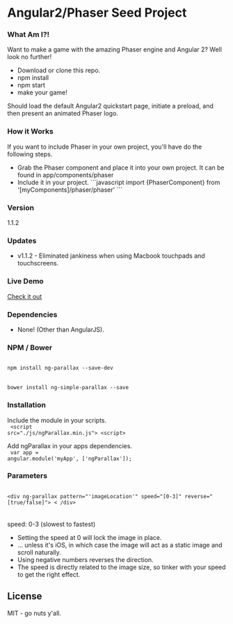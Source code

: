 # Angular2/Phaser Seed Project

### What Am I?!
Want to make a game with the amazing Phaser engine and Angular 2?  Well look no further!
  - Download or clone this repo.
  - npm install
  - npm start
  - make your game!

Should load the default Angular2 quickstart page, initiate a preload, and then present an animated Phaser logo.

### How it Works
If you want to include Phaser in your own project, you'll have do the following steps.  

<ul>
<li>  Grab the Phaser component and place it into your own project.  It can be found in app/components/phaser</li>
<li>  Include it in your project.  
```javascript
import {PhaserComponent}  from '[myComponents]/phaser/phaser'
```

</li>
</ul>

### Version
1.1.2

### Updates
 - v1.1.2 - Eliminated jankiness when using Macbook touchpads and touchscreens.

### Live Demo 
[Check it out](https://allenroyston.herokuapp.com/access/ng-parallax/index.html "Title")


### Dependencies
- None!  (Other than AngularJS).

### NPM / Bower
<code>
npm install ng-parallax --save-dev
</code>
<br>
<code>
bower install ng-simple-parallax --save
</code>

### Installation
Include the module in your scripts.<br>
<code>
&lt;script src="./js/ngParallax.min.js"&gt; &lt;script&gt;
</code>

Add ngParallax in your apps dependencies.<br> 
<code>
var app = angular.module('myApp', ['ngParallax']);
</code>


### Parameters
<code>
&lt;div ng-parallax pattern="'imageLocation'" speed="[0-3]" reverse="[true/false]"&gt; &lt; /div&gt; 
</code>
<br><br>
speed: 0-3              (slowest to fastest)<br>

<ul>
 <li>Setting the speed at 0 will lock the image in place.</li>
 <li> ... unless it's iOS, in which case the image will act as a static image and scroll naturally.</li>
 <li>Using negative numbers reverses the direction.</li>  
 <li>The speed is directly related to the image size, so tinker with your speed to get the right effect.</li>
</ul>


License
----

MIT - go nuts y'all.
